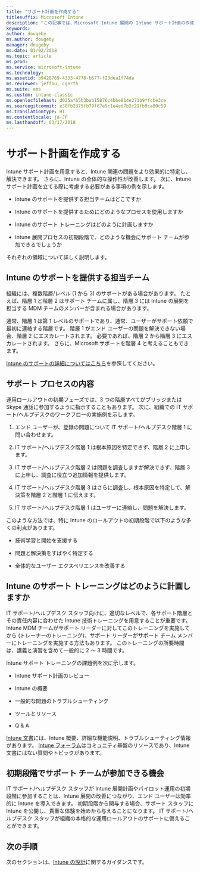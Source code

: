 ```yaml
---
title: "サポート計画を作成する"
titlesuffix: Microsoft Intune
description: "この記事では、Microsoft Intune 展開の Intune サポート計画の作成を支援します。"
keywords: 
author: dougeby
ms.author: dougeby
manager: dougeby
ms.date: 01/02/2018
ms.topic: article
ms.prod: 
ms.service: microsoft-intune
ms.technology: 
ms.assetid: b9428769-4333-4778-b677-f23dea1f74da
ms.reviewer: jeffbu, cgerth
ms.suite: ems
ms.custom: intune-classic
ms.openlocfilehash: d025afb5b3bab15876c4bbe814e271b9ffcbe3ce
ms.sourcegitcommit: e30fb2375fb79f67e5c1e4ed7b2c21fb9ca80c59
ms.translationtype: HT
ms.contentlocale: ja-JP
ms.lasthandoff: 03/17/2018
---
```

# <a name="develop-a-support-plan"></a>サポート計画を作成する

Intune サポート計画を用意すると、Intune 関連の問題をより効果的に特定し、解決できます。 さらに、Intune の全体的な操作性が改善します。 次に、Intune サポート計画を立てる際に考慮する必要がある事項の例を示します。

-   Intune のサポートを提供する担当チームはどこですか

-   Intune のサポートを提供するためにどのようなプロセスを使用しますか

-   Intune のサポート トレーニングはどのように計画しますか

-   Intune 展開プロセスの初期段階で、どのような機会にサポート チームが参加できるでしょうか

それぞれの領域について詳しく説明します。

## <a name="which-teams-are-responsible-for-providing-support"></a>Intune のサポートを提供する担当チーム

組織には、複数階層/レベル (1 から 3) のサポートがある場合があります。 たとえば、階層 1 と階層 2 はサポート チームに属し、階層 3 には Intune の展開を担当する MDM チームのメンバーが含まれる場合があります。

通常、階層 1 は第 1 レベルのサポートであり、通常、ユーザーがサポート依頼で最初に連絡する階層です。 階層 1 がエンド ユーザーの問題を解決できない場合、階層 2 にエスカレートされます。 必要であれば、階層 2 から階層 3 にエスカレートされます。 さらに、Microsoft サポートを階層 4 と考えることもできます。

[Intune のサポートの詳細についてはこちら](/intune/get-support)を参照してください。

## <a name="what-is-the-support-process"></a>サポート プロセスの内容

運用ロールアウトの初期フェーズでは、3 つの階層すべてがブリッジまたは Skype 通話に参加するように指示することもあります。 次に、組織での IT サポート/ヘルプデスクのワークフローの実施例を示します。

1.  エンド ユーザーが、登録の問題について IT サポート/ヘルプデスク階層 1 に問い合わせます。

2.  IT サポート/ヘルプデスク階層 1 は根本原因を特定できず、階層 2 に上申します。

3.  IT サポート/ヘルプデスク階層 2 は問題を調査しますが解決できず、階層 3 に上申し、調査に役立つ追加情報を提供します。

4.  IT サポート/ヘルプデスク階層 3 はさらに調査し、根本原因を特定して、解決策を階層 2 と階層 1 に伝えます。

5.  IT サポート/ヘルプデスク階層 1 はユーザーに連絡し、問題を解決します。

このような方法では、特に Intune のロールアウトの初期段階で以下のような多くの利点があります。

-   技術学習と開始を支援する

-   問題と解決策をすばやく特定する

-   全体的なユーザー エクスペリエンスを改善する

## <a name="how-you-plan-to-provide-intune-support-training"></a>Intune のサポート トレーニングはどのように計画しますか

IT サポート/ヘルプデスク スタッフ向けに、適切なレベルで、各サポート階層とその責任内容に合わせた Intune 技術トレーニングを用意することが重要です。 Intune MDM チームがサポート リーダーに対してこのトレーニングを実施してから (トレーナーのトレーニング)、サポート リーダーがサポート チーム メンバーにトレーニングを実施する方法もあります。 このトレーニングの所要時間は、講義と演習を含めて一般的に 2 ～ 3 時間です。

Intune サポート トレーニングの課題例を次に示します。

-   Intune サポート計画のレビュー

-   Intune の概要

-   一般的な問題のトラブルシューティング

-   ツールとリソース

-   Q & A

[Intune 文書](https://docs.microsoft.com/intune/)には、Intune 概要、詳細な機能説明、トラブルシューティング情報があります。 [Intune フォーラム](https://social.technet.microsoft.com/Forums/home)はコミュニティ基盤のリソースであり、Intune 文書にはない質問やトピックがあります。

## <a name="what-opportunities-are-there-to-involve-the-support-team-earlier"></a>初期段階でサポート チームが参加できる機会

IT サポート/ヘルプデスク スタッフが Intune 展開計画やパイロット運用の初期段階に参加することは、Intune 展開の改善につながり、エンド ユーザーは効率的に Intune を導入できます。 初期段階から関与する場合、サポート スタッフに Intune を公開し、貴重な体験を始めから与えることになります。 IT サポート/ヘルプデスク スタッフが組織の本格的な運用ロールアウトのサポートに備えることができます。

## <a name="next-step"></a>次の手順

次のセクションは、[Intune の設計](planning-guide-design.md)に関するガイダンスです。
